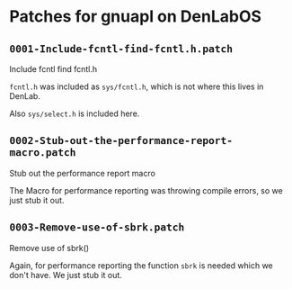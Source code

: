 # Patches for gnuapl on DenLabOS

## `0001-Include-fcntl-find-fcntl.h.patch`

Include fcntl find fcntl.h

`fcntl.h` was included as `sys/fcntl.h`, which is not where this lives in DenLab.

Also `sys/select.h` is included here.

## `0002-Stub-out-the-performance-report-macro.patch`

Stub out the performance report macro

The Macro for performance reporting was throwing compile errors, so we just stub it out.

## `0003-Remove-use-of-sbrk.patch`

Remove use of sbrk()

Again, for performance reporting the function `sbrk` is needed which we don't have. We just stub it out.

